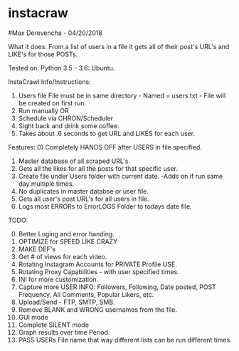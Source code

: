 # instacraw
#Max Derevencha - 04/20/2018

What it does: 
From a list of users in a file it gets all of their post's URL's and LIKE's for those POSTs. 

Tested on: Python 3.5 - 3.6: Ubuntu.


InstaCrawl Info/Instructions:
1) Users file File must be in same directory - Named = users.txt - File will be created on first run.
2) Run manually OR
3) Schedule via CHRON/Scheduler
4) Sight back and drink some coffee. 
5) Takes about .6 seconds to get URL and LIKES for each user. 
            



Features:
0) Completely HANDS OFF after USERS in file specified. 
1) Master database of all scraped URL's.
2) Gets all the likes for all the posts for that specific user.
3) Create file under Users folder with current date. -Adds on if run same day multiple times. 
4) No duplicates in master databse or user file.
5) Gets all user's post URL's for all users in file.
6) Logs most ERRORs to ErrorLOGS Folder to todays date file. 




TODO:

0) Better Loging and error handing. 
0) OPTIMIZE for SPEED LIKE CRAZY
0) MAKE DEF's
1) Get # of views for each video. 
2) Rotating Instagram Accounts for PRIVATE Profile USE.
3) Rotating Proxy Capabilities - with user specified times.
4) INI for more customization. 
5) Capture more USER INFO: Followers, Following, Date posted, POST Frequency, All Comments, Popular Likers, etc.
6) Upload/Send - FTP, SMTP, SMB.
7) Remove BLANK and WRONG usernames from the file. 
9) GUI mode 
10) Complete SILENT mode
11) Graph results over time Period.
12) PASS USERs File name that way different lists can be run different times. 
